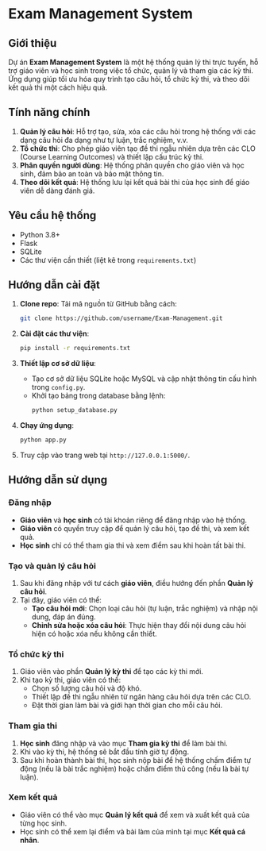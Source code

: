 # Exam Management System

## Giới thiệu
Dự án **Exam Management System** là một hệ thống quản lý thi trực tuyến, hỗ trợ giáo viên và học sinh trong việc tổ chức, quản lý và tham gia các kỳ thi. Ứng dụng giúp tối ưu hóa quy trình tạo câu hỏi, tổ chức kỳ thi, và theo dõi kết quả thi một cách hiệu quả.

## Tính năng chính
1. **Quản lý câu hỏi**: Hỗ trợ tạo, sửa, xóa các câu hỏi trong hệ thống với các dạng câu hỏi đa dạng như tự luận, trắc nghiệm, v.v.
2. **Tổ chức thi**: Cho phép giáo viên tạo đề thi ngẫu nhiên dựa trên các CLO (Course Learning Outcomes) và thiết lập cấu trúc kỳ thi.
3. **Phân quyền người dùng**: Hệ thống phân quyền cho giáo viên và học sinh, đảm bảo an toàn và bảo mật thông tin.
4. **Theo dõi kết quả**: Hệ thống lưu lại kết quả bài thi của học sinh để giáo viên dễ dàng đánh giá.

## Yêu cầu hệ thống
- Python 3.8+
- Flask
- SQLite
- Các thư viện cần thiết (liệt kê trong `requirements.txt`)

## Hướng dẫn cài đặt
1. **Clone repo**: Tải mã nguồn từ GitHub bằng cách:
   ```bash
   git clone https://github.com/username/Exam-Management.git
   ```
2. **Cài đặt các thư viện**:
   ```bash
   pip install -r requirements.txt
   ```
3. **Thiết lập cơ sở dữ liệu**:
   - Tạo cơ sở dữ liệu SQLite hoặc MySQL và cập nhật thông tin cấu hình trong `config.py`.
   - Khởi tạo bảng trong database bằng lệnh:
     ```bash
     python setup_database.py
     ```

4. **Chạy ứng dụng**:
   ```bash
   python app.py
   ```
5. Truy cập vào trang web tại `http://127.0.0.1:5000/`.

## Hướng dẫn sử dụng

### Đăng nhập
- **Giáo viên** và **học sinh** có tài khoản riêng để đăng nhập vào hệ thống.
- **Giáo viên** có quyền truy cập để quản lý câu hỏi, tạo đề thi, và xem kết quả.
- **Học sinh** chỉ có thể tham gia thi và xem điểm sau khi hoàn tất bài thi.

### Tạo và quản lý câu hỏi
1. Sau khi đăng nhập với tư cách **giáo viên**, điều hướng đến phần **Quản lý câu hỏi**.
2. Tại đây, giáo viên có thể:
   - **Tạo câu hỏi mới**: Chọn loại câu hỏi (tự luận, trắc nghiệm) và nhập nội dung, đáp án đúng.
   - **Chỉnh sửa hoặc xóa câu hỏi**: Thực hiện thay đổi nội dung câu hỏi hiện có hoặc xóa nếu không cần thiết.

### Tổ chức kỳ thi
1. Giáo viên vào phần **Quản lý kỳ thi** để tạo các kỳ thi mới.
2. Khi tạo kỳ thi, giáo viên có thể:
   - Chọn số lượng câu hỏi và độ khó.
   - Thiết lập đề thi ngẫu nhiên từ ngân hàng câu hỏi dựa trên các CLO.
   - Đặt thời gian làm bài và giới hạn thời gian cho mỗi câu hỏi.

### Tham gia thi
1. **Học sinh** đăng nhập và vào mục **Tham gia kỳ thi** để làm bài thi.
2. Khi vào kỳ thi, hệ thống sẽ bắt đầu tính giờ tự động.
3. Sau khi hoàn thành bài thi, học sinh nộp bài để hệ thống chấm điểm tự động (nếu là bài trắc nghiệm) hoặc chấm điểm thủ công (nếu là bài tự luận).

### Xem kết quả
- Giáo viên có thể vào mục **Quản lý kết quả** để xem và xuất kết quả của từng học sinh.
- Học sinh có thể xem lại điểm và bài làm của mình tại mục **Kết quả cá nhân**.